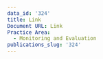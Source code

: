 ```yaml
---
data_id: '324'
title: Link
Document URL: Link
Practice Area:
  - Monitoring and Evaluation
publications_slug: '324'
---
```

